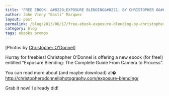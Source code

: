 ```yaml
---
title: 'FREE EBOOK: &#8220;EXPOSURE BLENDING&#8221; BY CHRISTOPHER O&#8217;DONNEL'
author: John Vinny "Basti" Marquez
layout: post
permalink: /blog/2013/06/17/free-ebook-exposure-blending-by-christopher-odonnel/
category: blog
tags: ebooks promos
---
```

[Photos by <a href="https://www.facebook.com/pages/Christopher-ODonnell-Photography/107769092586243?directed_target_id=0" target="_blank">Christopher O'Donnel</a>]

Hurray for freebies! Christopher O&#8217;Donnel is offering a new ebook (for free!) entitled &#8220;Exposure Blending: The Complete Guide From Camera to Process&#8221;.

You can read more about (and maybe download) at� <a href="http://christopherodonnellphotography.com/exposure-blending/" target="_blank">http://christopherodonnellphotography.com/exposure-blending/</a>

Grab it now! I already did!